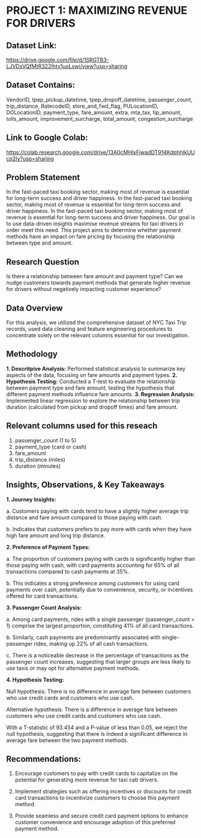 # PROJECT 1: MAXIMIZING REVENUE FOR DRIVERS
## Dataset Link: 
https://drive.google.com/file/d/1SRGTB3-LJVDsVQfMtR322Ihtv1uoLswi/view?usp=sharing

## Dataset Contains:
VendorID, tpep_pickup_datetime, tpep_dropoff_datetime, passenger_count, trip_distance, RatecodeID, store_and_fwd_flag, PULocationID, DOLocationID, payment_type, fare_amount, extra, mta_tax, tip_amount, tolls_amount, improvement_surcharge, total_amount, congestion_surcharge

## Link to Google Colab: 
https://colab.research.google.com/drive/13A0cMHlxFjwadDT914KdphhIkUUcp2Iy?usp=sharing

## Problem Statement
In the fast-paced taxi booking sector, making most of revenue is essential for long-term success and driver happiness. In the fast-paced taxi booking sector, making most of revenue is essential for long-term success and driver happiness. In the fast-paced taxi booking sector, making most of revenue is essential for long-term success and driver happiness. Our goal is to use data-driven insights maximise revenue streams for taxi drivers in order meet this need. This project aims to determine whether payment methods have an impact on fare pricing by focusing the relationship between type and amount.

## Research Question
Is there a relationship between fare amount and payment type? Can we nudge customers towards payment methods that generate higher revenue for drivers without negatively impacting customer experience?

## Data Overview
For this analysis, we utilized the comprehensive dataset of NYC Taxi Trip records, used data cleaning and feature engineering procedures to concentrate solely on the relevant columns essential for our investigation.

## Methodology

**1. Descritpive Analysis:** Performed statistical analysis to summarize key aspects of the data, focusing on fare amounts and payment types.
**2. Hypothesis Testing:** Conducted a T-test to evaluate the relationship between payment type and fare amount, testing the hypothesis that different payment methods influence fare amounts.
**3. Regression Analysis:** Implemented linear regression to explore the relationship between trip duration (calculated from pickup and dropoff times) and fare amount.

## Relevant columns used for this reseach
1. passenger_count (1 to 5)
2. payment_type (card or cash)
3. fare_amount
4. trip_distance (miles)
5. duration (minutes)

## Insights, Observations, & Key Takeaways

**1. Journey Insights:**
   
a. Customers paying with cards tend to have a slightly higher average trip distance and fare amount compared to those paying with cash.

b. Indicates that customers prefers to pay more with cards when they have high fare amount and long trip distance.

**2. Preference of Payment Types:**

a. The proportion of customers paying with cards is significantly higher than those paying with cash, with card payments accounting for 65% of all transactions compared to cash payments at 35%.

b. This indicates a strong preference among customers for using card payments over cash, potentially due to convenience, security, or incentives offered for card transactions.

**3. Passenger Count Analysis:**

a. Among card payments, rides with a single passenger (passenger_count = 1) comprise the largest proportion, constituting 41% of all card transactions.

b. Similarly, cash payments are predominantly associated with single-passenger rides, making up 22% of all cash transactions.

c. There is a noticeable decrease in the percentage of transactions as the passenger count increases, suggesting that larger groups are less likely to use taxis or may opt for alternative payment methods.

**4. Hypothesis Testing:**

Null hypothesis: There is no difference in average fare between customers who use credit cards and customers who use cash.

Alternative hypothesis: There is a difference in average fare between customers who use credit cards and customers who use cash.

With a T-statistic of 93.454 and a P-value of less than 0.05, we reject the null hypothesis, suggesting that there is indeed a significant difference in average fare between the two payment methods.

## Recommendations:

1. Encourage customers to pay with credit cards to capitalize on the potential for generating more revenue for taxi cab drivers.
   
2. Implement strategies such as offering incentives or discounts for credit card transactions to incentivize customers to choose this payment method.

3. Provide seamless and secure credit card payment options to enhance customer convenience and encourage adoption of this preferred payment method.













